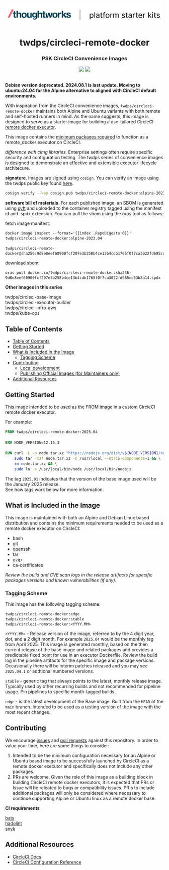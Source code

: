 
<div align="center">
	<p>
		<img alt="Thoughtworks Logo" src="https://raw.githubusercontent.com/twplatformlabs/static/master/psk_banner.png" width=800 />
	</p>
  <h1>twdps/circleci-remote-docker</h1>
  <h3>PSK CircleCI Convenience Images</h3>
  <a href="https://app.circleci.com/pipelines/github/twplatformlabs/circleci-remote-docker"><img src="https://circleci.com/gh/twplatformlabs/circleci-remote-docker.svg?style=shield"></a> <a href="https://opensource.org/licenses/MIT"><img src="https://img.shields.io/github/license/twplatformlabs/circleci-remote-docker"></a>
</div>
<br />

**Debian version deprecated. 2024.08.1 is last update. Moving to ubuntu:24.04 for the Alpine alternative to aligned with CircleCI default environments.**  

With inspiration from the CircleCI convenience images, `twdps/circleci-remote-docker` maintains both Alpine and Ubuntu variants with both remote and self-hosted runners in mind. As the name suggests, this image is designed to serve as a starter image for building a use-tailored CircleCI [remote docker executor](https://circleci.com/docs/2.0/custom-images/#section=configuration).  

This image contains the [minimum packages required](https://circleci.com/docs/custom-images/) to function as a remote_docker executor on CircleCI.  

_difference with cimg libraries._ Enterprise settings often require specific security and configuration testing. The twdps series of convenience images is designed to demonstrate an effective and extensible executor lifecycle architecure.  

**signature**. Images are signed using `cosign`. You can verify an image using the twdps public key found [here](https://raw.githubusercontent.com/twplatformlabs/static/master/cosign.pub).  
```bash
cosign verify --key cosign.pub twdps/circleci-remote-docker:alpine-2023.04
```  

**software bill of materials**. For each published image, an SBOM is generated using [syft](https://github.com/anchore/syft) and uploaded to the container registry tagged using the manifest id and .spdx extension. You can pull the sbom using the oras tool as follows:  

fetch image manifest:  
```
docker image inspect --format='{{index .RepoDigests 0}}' twdps/circleci-remote-docker:alpine-2023.04  

twdps/circleci-remote-docker@sha256:9d8e8eef60900fcf207e3b258b4ce13b4cdb1765f0f7ca3022fd685cd53b8a14
```

download sbom:  
```
oras pull docker.io/twdps/circleci-remote-docker:sha256-9d8e8eef60900fcf207e3b258b4ce13b4cdb1765f0f7ca3022fd685cd53b8a14.spdx
```

**Other images in this series**  

twdps/circleci-base-image  
twdps/circleci-executor-builder  
twdps/circleci-infra-aws  
twdps/kube-ops

## Table of Contents

- [Table of Contents](#table-of-contents)
- [Getting Started](#getting-started)
- [What is Included in the Image](#what-is-included-in-the-image)
	- [Tagging Scheme](#tagging-scheme)
- [Contributing](#contributing)
	- [Local development](#local-development)
	- [Publishing Official Images (for Maintainers only)](#publishing-official-images-for-maintainers-only)
- [Additional Resources](#additional-resources)

## Getting Started

This image intended to be used as the FROM image in a custom CircleCI remote docker executor.  

For example:

```Dockerfile
FROM twdps/circleci-remote-docker:2025.04  

ENV NODE_VERSION=12.16.3

RUN curl -L -o node.tar.xz "https://nodejs.org/dist/v${NODE_VERSION}/node-v${NODE_VERSION}-linux-x64.tar.xz" && \
	sudo tar -xJf node.tar.xz -C /usr/local --strip-components=1 && \
	rm node.tar.xz && \
	sudo ln -s /usr/local/bin/node /usr/local/bin/nodejs
```

The tag `2025.01` indicates that the version of the base image used will be the January 2025 release.  
See how tags work below for more information.  

## What is Included in the Image

This image is maintained with both an Alpine and Debian Linux based distribution and contains the minimum requirements needed to be used as a remote docker executor on CircleCI:  

- bash
- git
- openssh
- tar
- gzip
- ca-certificates

_Review the build and CVE scan logs in the release artifacts for specific packages versions and known vulnerabilities (if any)._

### Tagging Scheme

This image has the following tagging scheme:

```
twdps/circleci-remote-docker:edge
twdps/circleci-remote-docker:stable
twdps/circleci-remote-docker:<YYYY.MM>
```

`<YYYY.MM>` - Release version of the image, referred to by the 4 digit year, dot, and a 2 digit month. For example `2025.04` would be the monthly tag from April 2025. This image is generated monthly, based on the then current release of the base image and related packages and provides a predictable fixed point for use in an executor Dockerfile. Review the build log in the pipeline artifacts for the specific image and package versions. Occasionally there will be interim patches released and you may see `2025.04.1` or addtional numbered versions.  

`stable` - generic tag that always points to the latest, monthly release image. Typically used by other recurring builds and not recommended for pipeline usage. Pin pipelines to specific month-tagged builds.  

`edge` - is the latest development of the Base image. Built from the `HEAD` of the `main` branch. Intended to be used as a testing version of the image with the most recent changes.  

## Contributing

We encourage [issues](https://github.com/twdps/circleci-remote-docker/issues) and [pull requests](https://github.com/twdps/circleci-remote-docker/pulls) against this repository. In order to value your time, here are some things to consider:  

1. Intended to be the minimum configuration necessary for an Alpine or Ubuntu based image to be successfully launched by CircleCI as a remote docker executor and specifically does not include any other packages.  
1. PRs are welcome. Given the role of this image as a building block in building CircleCI remote docker executors, it is expected that PRs or Issue will be releated to bugs or compatibility issues. PR's to include additional packages will only be considered where necessary to continue supporting Alpine or Ubuntu linux as a remote docker base.  

**CI requirements**  

[bats](https://github.com/bats-core/bats-core)  
[hadolint](https://github.com/hadolint/hadolint)  
[snyk](https://github.com/snyk/cli)  

## Additional Resources

- [CircleCI Docs](https://circleci.com/docs/)  
- [CircleCI Configuration Reference](https://circleci.com/docs/2.0/configuration-reference/#section=configuration)
